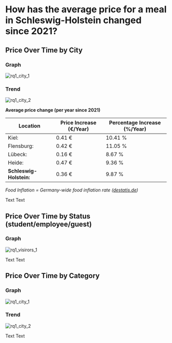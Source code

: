 # How has the average price for a meal in Schleswig-Holstein changed since 2021? 

## Price Over Time by City

### Graph
![rq1_city_1](https://github.com/jonasweinschuetz/data_science_projekt/assets/59099913/1bc7cb1d-f8db-49bc-9240-cc0e7d682dc6)

### Trend
![rq1_city_2](https://github.com/jonasweinschuetz/data_science_projekt/assets/59099913/adbc7d75-cb3f-4c90-9511-ab8e65464fbc)

**Average price change (per year since 2021)**

| Location             | Price Increase (€/Year) | Percentage Increase (\%/Year) |
|----------------------|-------------------------|-------------------------------|
| Kiel:                | 0.41 €                  | 10.41 \%                      |
| Flensburg:           | 0.42 €                  | 11.05 \%                      |
| Lübeck:              | 0.16 €                  | 8.67 \%                       |
| Heide:               | 0.47 €                  | 9.36 \%                       |
| **Schleswig-Holstein:** | 0.36 €              | 9.87 \%                       |

_Food Inflation = Germany-wide food inflation rate ([destatis.de](https://destatis.de))_


Text Text

## Price Over Time by Status (student/employee/guest)
### Graph
![rq1_visirors_1](https://github.com/jonasweinschuetz/data_science_projekt/assets/59099913/ff53bbbf-0f61-470a-8e90-d4f04b52bd34)

Text Text

## Price Over Time by Category

### Graph
![rq1_city_1](https://github.com/jonasweinschuetz/data_science_projekt/assets/59099913/4fe56428-6914-4304-b9b0-07c36e5caaf5)

### Trend
![rq1_city_2](https://github.com/jonasweinschuetz/data_science_projekt/assets/59099913/ff1086e8-9d51-40e3-b2bd-1a0cce1f9707)

Text Text
